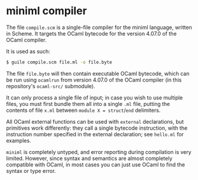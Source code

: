 # miniml compiler

The file `compile.scm` is a single-file compiler for the miniml language, written in Scheme. It targets the OCaml bytecode for the version 4.07.0 of the OCaml compiler.

It is used as such:
```bash
$ guile compile.scm file.ml -o file.byte
```
The file `file.byte` will then contain executable OCaml bytecode, which can be run using `ocamlrun` from version 4.07.0 of the OCaml compiler (in this repository's `ocaml-src/` submodule).

It can only process a single file of input; in case you wish to use multiple files, you must first bundle them all into a single `.ml` file, putting the contents of file `x.ml` between `module X = struct`/`end` delimiters.

All OCaml external functions can be used with `external` declarations, but primitives work differently: they call a single bytecode instruction, with the instruction number specified in the external declaration; see `hello.ml` for examples.

`miniml` is completely untyped, and error reporting during compilation is very limited. However, since syntax and semantics are almost completely compatible with OCaml, in most cases you can just use OCaml to find the syntax or type error.


